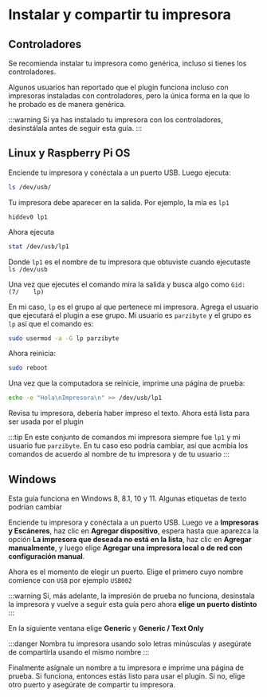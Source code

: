 # Instalar y compartir tu impresora

## Controladores

Se recomienda instalar tu impresora como genérica, incluso si tienes los controladores.

Algunos usuarios han reportado que el plugin funciona incluso con impresoras instaladas con controladores, pero la única forma en la que lo he probado es de manera genérica.

:::warning
Si ya has instalado tu impresora con los controladores, desinstálala antes de seguir esta guía.
:::

## Linux y Raspberry Pi OS
Enciende tu impresora y conéctala a un puerto USB. Luego ejecuta:

```bash
ls /dev/usb/
```

Tu impresora debe aparecer en la salida. Por ejemplo, la mía es `lp1`

```
hiddev0 lp1
```

Ahora ejecuta

```bash
stat /dev/usb/lp1
```
Donde `lp1` es el nombre de tu impresora que obtuviste
cuando ejecutaste `ls /dev/usb`

Una vez que ejecutes el comando mira la salida y busca
algo como `Gid: (7/    lp)`

En mi caso, `lp` es el grupo al que pertenece mi impresora. Agrega el usuario
que ejecutará el plugin a ese grupo.
Mi usuario es `parzibyte` y el grupo es `lp` así que el comando es:

```bash
sudo usermod -a -G lp parzibyte
```

Ahora reinicia:

```bash
sudo reboot
```

Una vez que la computadora se reinicie, imprime una página de prueba:
```bash
echo -e "Hola\nImpresora\n" >> /dev/usb/lp1
```

Revisa tu impresora, debería haber impreso el texto. Ahora está lista para
ser usada por el plugin

:::tip
En este conjunto de comandos mi impresora siempre fue
`lp1` y mi usuario fue `parzibyte`. En tu caso eso podría cambiar,
así que acmbia los comandos de acuerdo al nombre de tu impresora y
de tu usuario
:::


## Windows
Esta guía funciona en Windows 8, 8.1, 10 y 11. Algunas etiquetas de texto podrían cambiar

Enciende tu impresora y conéctala a un puerto USB. Luego ve a **Impresoras y Escáneres**, haz clic en **Agregar dispositivo**, espera hasta que aparezca la opción **La impresora que deseada no está en la lista**, haz clic en **Agregar manualmente**, y luego elige **Agregar una impresora local o de red con configuración manual**.


Ahora es el momento de elegir un puerto. Elige el primero cuyo nombre comience con `USB`
por ejemplo `USB002`

:::warning
Si, más adelante, la impresión de prueba no funciona, desinstala
la impresora y vuelve a seguir esta guía pero ahora **elige un puerto distinto**
:::

En la siguiente ventana elige **Generic** y **Generic / Text Only**


:::danger
Nombra tu impresora usando solo letras minúsculas y asegúrate
de compartirla usando el mismo nombre
:::

Finalmente asígnale un nombre a tu impresora e imprime una página de prueba.
Si funciona, entonces estás listo para usar el plugin. Si no, elige otro puerto
y asegúrate de compartir tu impresora.